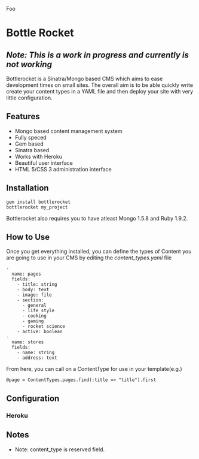 Foo
# Bottle Rocket #
## *Note: This is a work in progress and currently is not working* ##
Bottlerocket is a Sinatra/Mongo based CMS which aims to ease development times on small sites.  The overall aim is to be able quickly write create your content types in a YAML file and then deploy your site with very little configuration.  

## Features ##
- Mongo based content management system
- Fully speced
- Gem based
- Sinatra based
- Works with Heroku
- Beautiful user interface
- HTML 5/CSS 3 administration interface

## Installation ##

    gem install bottlerocket
    bottlerocket my_project

Bottlerocket also requires you to have atleast Mongo 1.5.8 and Ruby 1.9.2.

## How to Use ##

Once you get everything installed, you can define the types of Content you are going to use in your CMS by editing the _content_types.yaml_ file

    -
      name: pages
      fields:
        - title: string
        - body: text
        - image: file
        - section:
          - general
          - life style
          - cooking
          - gaming
          - rocket science
        - active: boolean
    -
      name: stores
      fields:
        - name: string
        - address: text

From here, you can call on a ContentType for use in your template(e.g.)
  
    @page = ContentTypes.pages.find(:title => "title").first

## Configuration ##

### Heroku ###

## Notes ##

- Note: content_type is reserved field.